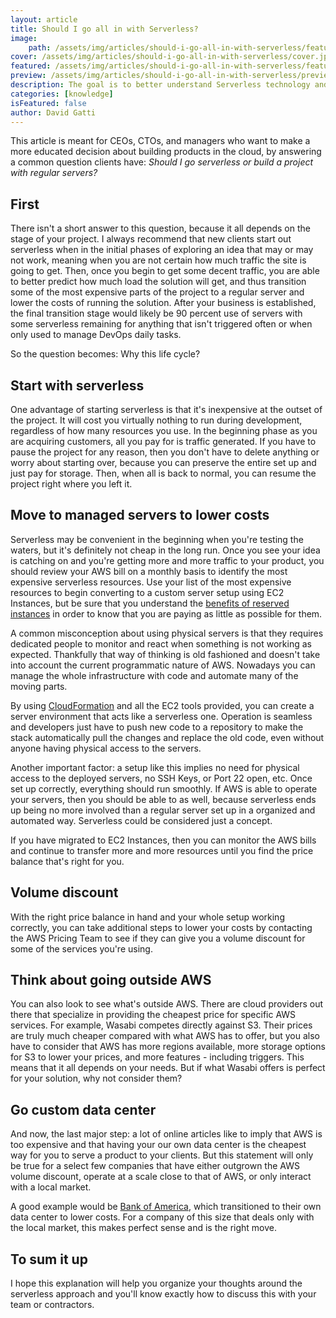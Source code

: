 ```yaml
---
layout: article
title: Should I go all in with Serverless?
image:
    path: /assets/img/articles/should-i-go-all-in-with-serverless/featured.jpg
cover: /assets/img/articles/should-i-go-all-in-with-serverless/cover.jpg.base64
featured: /assets/img/articles/should-i-go-all-in-with-serverless/featured.jpg
preview: /assets/img/articles/should-i-go-all-in-with-serverless/preview.jpg
description: The goal is to better understand Serverless technology and how it affects your costs as your project grows.
categories: [knowledge]
isFeatured: false
author: David Gatti
---
```


This article is meant for CEOs, CTOs, and managers who want to make a more educated decision about building products in the cloud, by answering a common question clients have: *Should I go serverless or build a project with regular servers?*

## First

There isn't a short answer to this question, because it all depends on the stage of your project. I always recommend that new clients start out serverless when in the initial phases of exploring an idea that may or may not work, meaning when you are not certain how much traffic the site is going to get. Then, once you begin to get some decent traffic, you are able to better predict how much load the solution will get, and thus transition some of the most expensive parts of the project to a regular server and lower the costs of running the solution. After your business is established, the final transition stage would likely be 90 percent use of servers with some serverless remaining for anything that isn't triggered often or when only used to manage DevOps daily tasks.

So the question becomes: Why this life cycle?

## Start with serverless

One advantage of starting serverless is that it's inexpensive at the outset of the project. It will cost you virtually nothing to run during development, regardless of how many resources you use. In the beginning phase as you are acquiring customers, all you pay for is traffic generated. If you have to pause the project for any reason, then you don't have to delete anything or worry about starting over, because you can preserve the entire set up and just pay for storage. Then, when all is back to normal, you can resume the project right where you left it.

## Move to managed servers to lower costs

Serverless may be convenient in the beginning when you're testing the waters, but it's definitely not cheap in the long run. Once you see your idea is catching on and you're getting more and more traffic to your product, you should review your AWS bill on a monthly basis to identify the most expensive serverless resources. Use your list of the most expensive resources to begin converting to a custom server setup using EC2 Instances, but be sure that you understand the [benefits of reserved instances](/articles/how-to/how-to-lower-ec2-costs.html) in order to know that you are paying as little as possible for them.

A common misconception about using physical servers is that they requires dedicated people to monitor and react when something is not working as expected. Thankfully that way of thinking is old fashioned and doesn't take into account the current programmatic nature of AWS. Nowadays you can manage the whole infrastructure with code and automate many of the moving parts.

By using [CloudFormation](/articles/knowledge/the-importance-of-cloudformation-files.html) and all the EC2 tools provided, you can create a server environment that acts like a serverless one. Operation is seamless and developers just have to push new code to a repository to make the stack automatically pull the changes and replace the old code, even without anyone having physical access to the servers.

Another important factor: a setup like this implies no need for physical access to the deployed servers, no SSH Keys, or Port 22 open, etc. Once set up correctly, everything should run smoothly. If AWS is able to operate your servers, then you should be able to as well, because serverless ends up being no more involved than a regular server set up in a organized and automated way. Serverless could be considered just a concept.

If you have migrated to EC2 Instances, then you can monitor the AWS bills and continue to transfer more and more resources until you find the price balance that's right for you.

## Volume discount

With the right price balance in hand and your whole setup working correctly, you can take additional steps to lower your costs by contacting the AWS Pricing Team to see if they can give you a volume discount for some of the services you're using. 

## Think about going outside AWS

You can also look to see what's outside AWS. There are cloud providers out there that specialize in providing the cheapest price for specific AWS services. For example, Wasabi competes directly against S3. Their prices are truly much cheaper compared with what AWS has to offer, but you also have to consider that AWS has more regions available, more storage options for S3 to lower your prices, and more features - including triggers. This means that it all depends on your needs. But if what Wasabi offers is perfect for your solution, why not consider them?

## Go custom data center

And now, the last major step: a lot of online articles like to imply that AWS is too expensive and that having your our own data center is the cheapest way for you to serve a product to your clients. But this statement will only be true for a select few companies that have either outgrown the AWS volume discount, operate at a scale close to that of AWS, or only interact with a local market.

A good example would be [Bank of America](https://www.businessinsider.com/bank-of-americas-350-million-internal-cloud-bet-striking-payoff-2019-10), which transitioned to their own data center to lower costs. For a company of this size that deals only with the local market, this makes perfect sense and is the right move. 

## To sum it up

I hope this explanation will help you organize your thoughts around the serverless approach and you'll know exactly how to discuss this with your team or contractors.